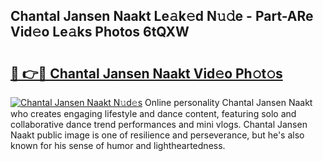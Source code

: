 ## Chantal Jansen Naakt Le𝚊k𝚎d N𝚞𝚍e - Part-ARe Vid𝚎o Le𝚊ks Photos 6tQXW

# <h2><a href="http://fb75tks.evod.top/?m=Chantal+Jansen+Naakt">🔗 👉🔴 Chantal Jansen Naakt Vid𝚎o Ph𝚘t𝚘s</a></h2>

[![Chantal Jansen Naakt N𝚞d𝚎s](https://i.imgur.com/8V9OHl7.gif)](http://fb75tks.evod.top/?m=Chantal+Jansen+Naakt)
Online personality Chantal Jansen Naakt who creates engaging lifestyle and dance content, featuring solo and collaborative dance trend performances and mini vlogs. Chantal Jansen Naakt public image is one of resilience and perseverance, but he's also known for his sense of humor and lightheartedness. 
